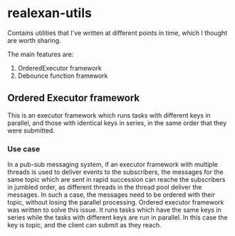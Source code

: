 # realexan-utils
Contains utilities that I've written at different points in time, which I thought are worth sharing.

The main features are:
1. OrderedExecutor framework
2. Debounce function framework

## Ordered Executor framework
This is an executor framework which runs tasks with different keys in parallel, and those with identical keys in series, in the same order that they were submitted.

### Use case

In a pub-sub messaging system, if an executor framework with multiple threads is used to deliver events to the subscribers, the messages for the same topic which are sent in rapid succession can reache the subscribers in jumbled order, as different threads in the thread pool deliver the messages. In such a case, the messages need to be ordered with their topic, without losing the parallel processing. Ordered executor framework was written to solve this issue. It runs tasks which have the same keys in series while the tasks with different keys are run in parallel. In this case the key is topic, and the client can submit as they reach.
